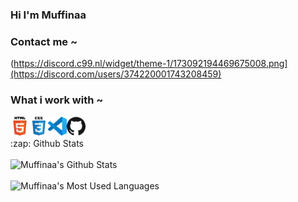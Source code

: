### Hi I'm Muffinaa

### Contact me ~

(https://discord.c99.nl/widget/theme-1/173092194469675008.png](https://discord.com/users/374220001743208459)

### What i work with ~
<img align="left" alt="HTML5" width="30px" src="https://raw.githubusercontent.com/github/explore/master/topics/html/html.png" />
<img align="left" alt="CSS3" width="30px" src="https://raw.githubusercontent.com/github/explore/master/topics/css/css.png" />
<img align="left" alt="Visual Studio Code" width="30px" src="https://raw.githubusercontent.com/github/explore/master/topics/visual-studio-code/visual-studio-code.png" />
<img align="left" alt="GitHub" width="30px" src="https://raw.githubusercontent.com/github/explore/master/topics/github/github.png" />

<br>
<br>
  <summary>:zap: Github Stats</summary>
  <br>
  <img align="left" alt="Muffinaa's Github Stats" src="https://github-readme-stats.vercel.app/api?username=Muffinaa&show_icons=true&theme=dark&count_private=true"/>
  <br>
  <br>
  <img align="left" alt="Muffinaa's Most Used Languages" src="https://github-readme-stats.vercel.app/api/top-langs/?username=Muffinaa&layout=compact&theme=dark&count_private=true"/>
  <br>
  <br>
